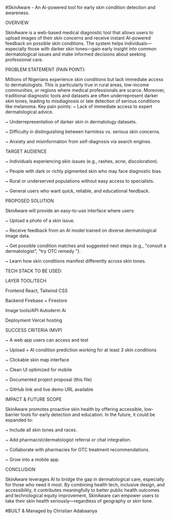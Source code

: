 #SkinAware - An Ai-powered tool for early skin condition detection and awareness.

OVERVIEW

SkinAware is a web-based medical diagnostic tool that allows users to upload images of their skin concerns and receive instant AI-powered feedback on possible skin conditions. The system helps individuals—especially those with darker skin tones—gain early insight into common dermatological issues and make informed decisions about seeking professional care.

PROBLEM STATEMENT (PAIN POINT):

Millions of Nigerians experience skin conditions but lack immediate access to dermatologists. This is particularly true in rural areas, low-income communities, or regions where medical professionals are scarce. Moreover, traditional diagnostic tools and datasets  are often underrepresent darker skin tones, leading to misdiagnosis or late detection of serious conditions like melanoma.
Key pain points:
~ Lack of immediate access to expert dermatological advice.

~ Underrepresentation of darker skin in dermatology datasets.

~ Difficulty in distinguishing between harmless vs. serious skin concerns.

~ Anxiety and misinformation from self-diagnosis via search engines.


TARGET AUDIENCE

~ Individuals experiencing skin issues (e.g., rashes, acne, discoloration).

~ People with dark or richly pigmented skin who may face diagnostic bias.

~ Rural or underserved populations without easy access to specialists.

~ General users who want quick, reliable, and educational feedback.


PROPOSED SOLUTION

SkinAware will provide an easy-to-use interface where users:

~ Upload a photo of a skin issue.

~ Receive feedback from an AI model trained on diverse dermatological image data.

~ Get possible condition matches and suggested next steps (e.g., "consult a dermatologist", "try OTC remedy ").

~ Learn how skin conditions manifest differently across skin tones.

TECH STACK TO BE USED:

LAYER
TOOL/TECH

Frontend
React, Tailwind CSS 

Backend
Firebase + Firestore

Image tools/API
Autoderm Ai 

Deployment
Vercel hosting

SUCCESS CRITERIA (MVP)

~  A web app users can access and test

~  Upload + AI condition prediction working for at least 3 skin conditions

~ Clickable skin map interface

~ Clean UI optimized for mobile

~ Documented project proposal (this file)

~ GitHub link and live demo URL available


IMPACT & FUTURE SCOPE

SkinAware promotes proactive skin health by offering accessible, low-barrier tools for early detection and education. In the future, it could be expanded to:

~ Include all skin tones and races.

~ Add pharmacist/dermatologist referral or chat integration.

~ Collaborate with pharmacies for OTC treatment recommendations.

~ Grow into a mobile app.

CONCLUSION

SkinAware leverages AI to bridge the gap in dermatological care, especially for those who need it most. By combining health tech, inclusive design, and accessibility, it contributes meaningfully to better public health outcomes and technological equity improvement, SkinAware can empower users to take their skin health seriously—regardless of geography or skin tone.

#BUILT & Managed by Christian Adabaanya 
